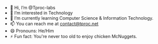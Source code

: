 - 👋 Hi, I’m @Tproc-labs
- 👀 I’m interested in Technology
- 🌱 I’m currently learning Computer Science & Information Technology.
- 📫 You can reach me at contact@tproc.net
- 😄 Pronouns: He/Him
- ⚡ Fun fact: You're never too old to enjoy chicken McNuggets.

<!---
Tproc-labs/Tproc-labs is a ✨ special ✨ repository because its `README.md` (this file) appears on your GitHub profile.
You can click the Preview link to take a look at your changes.
--->
